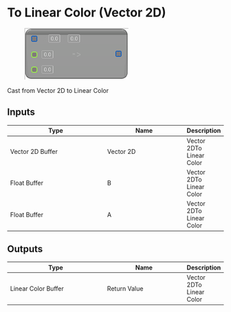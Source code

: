 # To Linear Color (Vector 2D)

<div align="left" data-full-width="false">

<figure><img src="To_Linear_Color_(Vector_2D).png" alt=""><figcaption></figcaption></figure>

</div>

Cast from Vector 2D to Linear Color

## Inputs

<table>
<thead><tr><th width="250">Type</th><th width="200">Name</th><th>Description</th></tr></thead>
<tbody>
<tr><td>Vector 2D Buffer</td><td>Vector 2D</td><td>Vector 2DTo Linear Color</td></tr>
<tr><td>Float Buffer</td><td>B</td><td>Vector 2DTo Linear Color</td></tr>
<tr><td>Float Buffer</td><td>A</td><td>Vector 2DTo Linear Color</td></tr>
</tbody>
</table>

## Outputs

<table>
<thead><tr><th width="250">Type</th><th width="200">Name</th><th>Description</th></tr></thead>
<tbody>
<tr><td>Linear Color Buffer</td><td>Return Value</td><td>Vector 2DTo Linear Color</td></tr>
</tbody>
</table>